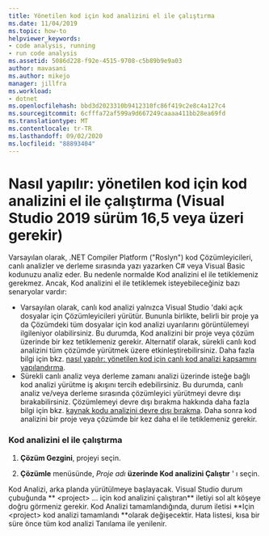 ```yaml
---
title: Yönetilen kod için kod analizini el ile çalıştırma
ms.date: 11/04/2019
ms.topic: how-to
helpviewer_keywords:
- code analysis, running
- run code analysis
ms.assetid: 5086d228-f92e-4515-9708-c5b89b9e9a03
author: mavasani
ms.author: mikejo
manager: jillfra
ms.workload:
- dotnet
ms.openlocfilehash: bbd3d2023310b9412310fc86f419c2e8c4a127c4
ms.sourcegitcommit: 6cfffa72af599a9d667249caaaa411bb28ea69fd
ms.translationtype: MT
ms.contentlocale: tr-TR
ms.lasthandoff: 09/02/2020
ms.locfileid: "88893404"
---
```

# <a name="how-to-run-code-analysis-manually-for-managed-code-requires-visual-studio-2019-version-165-or-later"></a>Nasıl yapılır: yönetilen kod için kod analizini el ile çalıştırma (Visual Studio 2019 sürüm 16,5 veya üzeri gerekir)
Varsayılan olarak, .NET Compiler Platform ("Roslyn") kod Çözümleyicileri, canlı analizler ve derleme sırasında yazı yazarken C# veya Visual Basic kodunuzu analiz eder. Bu nedenle normalde Kod analizini el ile tetiklemeniz gerekmez. Ancak, Kod analizini el ile tetiklemek isteyebileceğiniz bazı senaryolar vardır:

- Varsayılan olarak, canlı kod analizi yalnızca Visual Studio 'daki açık dosyalar için Çözümleyicileri yürütür. Bununla birlikte, belirli bir proje ya da Çözümdeki tüm dosyalar için kod analizi uyarılarını görüntülemeyi ilgileniyor olabilirsiniz. Bu durumda, Kod analizini bir proje veya çözüm üzerinde bir kez tetiklemeniz gerekir. Alternatif olarak, sürekli canlı kod analizini tüm çözümde yürütmek üzere etkinleştirebilirsiniz. Daha fazla bilgi için bkz. [nasıl yapılır: yönetilen kod için canlı kod analizi kapsamını yapılandırma](./configure-live-code-analysis-scope-managed-code.md).
- Sürekli canlı analiz veya derleme zamanı analizi üzerinde isteğe bağlı kod analizi yürütme iş akışını tercih edebilirsiniz. Bu durumda, canlı analiz ve/veya derleme sırasında çözümleyici yürütmeyi devre dışı bırakabilirsiniz. Çözümlemeyi devre dışı bırakma hakkında daha fazla bilgi için bkz. [kaynak kodu analizini devre dışı bırakma](disable-code-analysis.md). Daha sonra kod analizini bir proje veya çözümde bir kez daha el ile tetiklemeniz gerekir.

### <a name="run-code-analysis-manually"></a>Kod analizini el ile çalıştırma

1. **Çözüm Gezgini**, projeyi seçin.

2. **Çözümle** menüsünde, *Proje adı* **üzerinde Kod analizini Çalıştır** ' ı seçin.

Kod Analizi, arka planda yürütülmeye başlayacak. Visual Studio durum çubuğunda ** \<project> ... için kod analizini çalıştıran** iletiyi sol alt köşeye doğru görmeniz gerekir. Kod Analizi tamamlandığında, durum iletisi **Için \<project> kod analizi tamamlandı **olarak değişecektir. Hata listesi, kısa bir süre önce tüm kod analizi Tanılama ile yenilenir.
